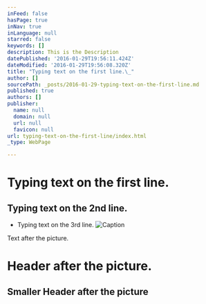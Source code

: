 ```yaml
---
inFeed: false
hasPage: true
inNav: true
inLanguage: null
starred: false
keywords: []
description: This is the Description
datePublished: '2016-01-29T19:56:11.424Z'
dateModified: '2016-01-29T19:56:08.320Z'
title: "Typing text on the first line.\_"
author: []
sourcePath: _posts/2016-01-29-typing-text-on-the-first-line.md
published: true
authors: []
publisher:
  name: null
  domain: null
  url: null
  favicon: null
url: typing-text-on-the-first-line/index.html
_type: WebPage

---
```

# Typing text on the first line. 

## Typing text on the 2nd line.

* Typing text on the 3rd line. ![Caption](https://the-grid-user-content.s3-us-west-2.amazonaws.com/8f642c21-a286-4125-88b7-bb1282cbdc06.jpg)

Text after the picture. 

# Header after the picture. 

## Smaller Header after the picture